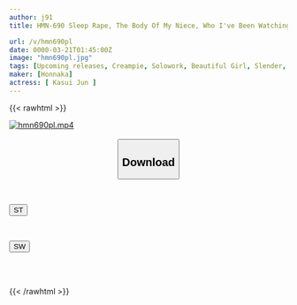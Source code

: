 ```yaml
---
author: j91
title: HMN-690 Sleep Rape, The Body Of My Niece, Who I've Been Watching Over Since She Was A Child. I Put The Innocent, Pure Girl To Sleep With Drugs And Then I Thrust My Dick Into Her Again And Again, Developing Her Pussy With A Creampie Press. Jun Perfume

url: /v/hmn690pl
date: 0000-03-21T01:45:00Z
image: "hmn690pl.jpg"
tags: [Upcoming releases, Creampie, Solowork, Beautiful Girl, Slender, Incest, Drama	]
maker: [Honnaka]
actress: [ Kasui Jun ]
---
```



{{< rawhtml >}}

<div class="video" data-videoid="pending_link.html">
    <a href="javascript:;">
        <img src="/v/hmn690pl/hmn690pl.jpg" width="WIDTH" height="HEIGHT" alt="hmn690pl.mp4" loading="lazy">
    </a>
</div>

<script type="text/javascript" src="https://j91.asia/asset/on-demand-pend.js"></script>

<br>
  <link rel="stylesheet" href="https://j91.asia/asset/bs5.css">
  
  <center>
  <button class="btn btn-primary" type="button" data-bs-toggle="collapse" data-bs-target=".multi-collapse" aria-expanded="false" aria-controls="multiCollapseExample1 multiCollapseExample2"><h2>Download</h2></button></center>
</p>
<div class="row">
  <div class="col">
    <div class="collapse multi-collapse" id="multiCollapseExample1">
      <div class="card card-body">
	      	      <br>
<div class="buttons">  
<p><a href="https://j91.asia/pending_link.html" target="_blank"><button class="btn-hover color-3"><i class="fa fa-download"></i> ST</button></a></p></div>
    </div>
  </div>
</div>
  <div class="col">
    <div class="collapse multi-collapse" id="multiCollapseExample2">
      <div class="card card-body">
	      <br>
<div class="buttons">
<p><a href="https://j91.asia/pending_link.html" target="_blank"><button class="btn-hover color-2"><i class="fa fa-download"></i> SW</button></a></p></div>
<br><br>
      </div>
    </div>
  </div>
</div>

{{< /rawhtml >}}
